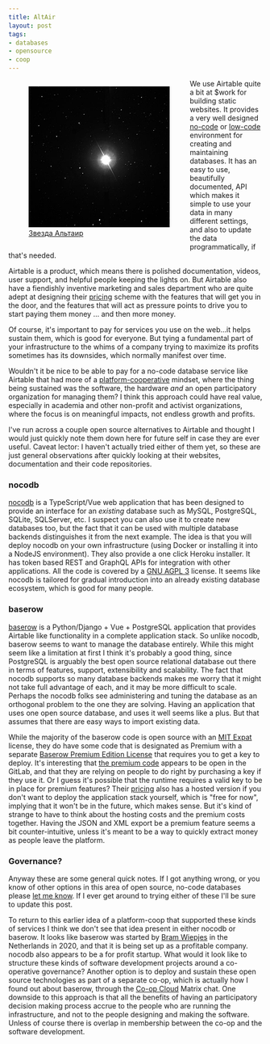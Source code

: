 ```yaml
---
title: AltAir
layout: post
tags:
- databases
- opensource
- coop
---
```


<figure style="width: 300px; margin-right: 20px; float: left;"><a href="https://commons.wikimedia.org/wiki/File:Altair.jpg"><img style="width: 280px;" src="/images/altair.jpg"></a><figcaption><a href="https://commons.wikimedia.org/wiki/File:Altair.jpg">Звезда Альтаир</a></figcaption></figure>

We use Airtable quite a bit at \$work for building static websites. It provides
a very well designed [no-code] or [low-code] environment for creating and
maintaining databases. It has an easy to use, beautifully documented, API which
makes it simple to use your data in many different settings, and also
to update the data programmatically, if that's needed.

Airtable is a product, which means there is polished documentation, videos,
user support, and helpful people keeping the lights on. But Airtable also have
a fiendishly inventive marketing and sales department who are quite adept at
designing their [pricing] scheme with the features that will get you in the
door, and the features that will act as pressure points to drive you to start
paying them money ... and then more money.

Of course, it's important to pay for services you use on the web...it helps
sustain them, which is good for everyone. But tying a fundamental
part of your infrastructure to the whims of a company trying to maximize its
profits sometimes has its downsides, which normally manifest over time.

Wouldn't it be nice to be able to pay for a no-code database service like
Airtable that had more of a [platform-cooperative] mindset, where the thing
being sustained was the software, the hardware *and* an open participatory
organization for managing them? I think this approach could have real value,
especially in academia and other non-profit and activist organizations, where
the focus is on meaningful impacts, not endless growth and profits.

I've run across a couple open source alternatives to Airtable and thought
I would just quickly note them down here for future self in case they are ever
useful. Caveat lector: I haven't actually tried either of them yet, so these
are just general observations after quickly looking at their websites,
documentation and their code repositories.

### nocodb

[nocodb] is a TypeScript/Vue web application that has been designed to provide
an interface for an *existing* database such as MySQL, PostgreSQL, SQLite,
SQLServer, etc. I suspect you can also use it to create new databases too, but
the fact that it can be used with multiple database backends distinguishes it
from the next example. The idea is that you will deploy nocodb on your own
infrastructure (using Docker or installing it into a NodeJS environment). They
also provide a one click Heroku installer. It has token based REST and GraphQL
APIs for integration with other applications. All the code is covered by a [GNU
AGPL 3] license. It seems like nocodb is tailored for gradual introduction into
an already existing database ecosystem, which is good for many people.

### baserow

[baserow] is a Python/Django + Vue + PostgreSQL application that provides
Airtable like functionality in a complete application stack. So unlike nocodb,
baserow seems to want to manage the database entirely. While this might seem
like a limitation at first I think it's probably a good thing, since PostgreSQL
is arguably the best open source relational database out there in terms of
features, support, extensibility and scalability. The fact that nocodb supports
so many database backends makes me worry that it might not take full advantage
of each, and it may be more difficult to scale. Perhaps the nocodb folks see
administering and tuning the database as an orthogonal problem to the one they
are solving. Having an application that uses one open source database, and uses
it well seems like a plus. But that assumes that there are easy ways to import
existing data.

While the majority of the baserow code is open source with an [MIT Expat]
license, they do have some code that is designated as Premium with a separate
[Baserow Premium Edition License] that requires you to get a key to deploy.
It's interesting that [the premium code] appears to be open in the GitLab, and
that they are relying on people to do right by purchasing a key if they use it.
Or I guess it's possible that the runtime requires a valid key to be in place
for premium features? Their [pricing] also has a hosted version if you don't
want to deploy the application stack yourself, which is "free for now",
implying that it won't be in the future, which makes sense. But it's kind of
strange to have to think about the hosting costs and the premium costs
together. Having the JSON and XML export be a premium feature seems a bit
counter-intuitive, unless it's meant to be a way to quickly extract money as
people leave the platform.

### Governance?

Anyway these are some general quick notes. If I got anything wrong, or you know
of other options in this area of open source, no-code databases please [let me
know]. If I ever get around to trying either of these I'll be sure to update
this post.

To return to this earlier idea of a platform-coop that supported these kinds of
services I think we don't see that idea present in either nocodb or baserow. It
looks like baserow was started by [Bram Wiepjes] in the Netherlands in 2020,
and that it is being set up as a profitable company. nocodb also appears to be
a for profit startup. What would it look like to structure these kinds of
software development projects around a co-operative governance? Another option
is to deploy and sustain these open source technologies as part of a separate
co-op, which is actually how I found out about baserow, through the [Co-op
Cloud] Matrix chat. One downside to this approach is that all the benefits of
having an participatory decision making process accrue to the people who are
running the infrastructure, and not to the people designing and making
the software. Unless of course there is overlap in membership between the co-op
and the software development.

[Bram Wiepjes]: https://www.linkedin.com/in/bram-wiepjes-a197a5129/
[baserow]: https://baserow.io/
[pricing scheme]: https://airtable.com/pricing#featureGrid
[nocodb]: https://www.nocodb.com/
[GNU AGPL 3]: https://en.wikipedia.org/wiki/GNU_Affero_General_Public_License
[GraphQL]: https://docs.nocodb.com/setup-and-usages/apis-access
[MIT Expat]: https://en.wikipedia.org/wiki/MIT_License
[pricing]: https://baserow.io/pricing
[platform-cooperative]: https://en.wikipedia.org/wiki/Platform_cooperative
[Baserow Premium Edition License]: https://gitlab.com/bramw/baserow/-/blob/develop/premium/LICENSE
[the premium code]: https://gitlab.com/bramw/baserow/-/tree/develop/premium/backend/src/baserow_premium
[Airtable]: https://airtable.com
[no-code]: https://en.wikipedia.org/wiki/No-code_development_platform
[low-code]: https://en.wikipedia.org/wiki/Low-code_development_platform
[let me know]: mailto:ehs@pobox.com
[Co-op Cloud]: https://coopcloud.tech/
